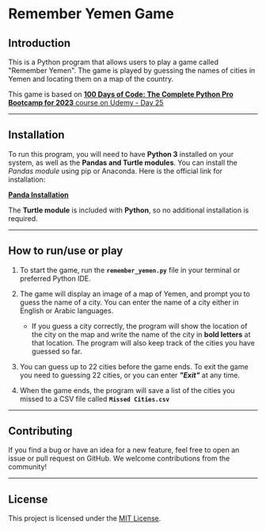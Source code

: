 # Remember Yemen Game

## Introduction

This is a Python program that allows users to play a game called "Remember Yemen". The game is played by guessing the names of cities in Yemen and locating them on a map of the country.

This game is based on [**100 Days of Code: The Complete Python Pro Bootcamp for 2023** course on Udemy - Day 25](https://www.udemy.com/course/100-days-of-code/?kw=100+Days+of+Code%3A+Python&src=sac)

----------

## Installation

To run this program, you will need to have **Python 3** installed on your system, as well as the **Pandas and Turtle modules**. You can install the *Pandas module* using pip or Anaconda. Here is the official link for installation:

**[Panda Installation](https://pandas.pydata.org/docs/getting_started/index.html#installation)**

The **Turtle module** is included with **Python**, so no additional installation is required.

----------

## How to run/use or play

1. To start the game, run the **`remember_yemen.py`** file in your terminal or preferred Python IDE.

2. The game will display an image of a map of Yemen, and prompt you to guess the name of a city. You can enter the name of a city either in English or Arabic languages.

   * If you guess a city correctly, the program will show the location of the city on the map and write the name of the city in **bold letters** at that location. The program will also keep track of the cities you have guessed so far.

3. You can guess up to 22 cities before the game ends. To exit the game you need to guessing 22 cities, or you can enter ***"Exit"*** at any time.

4. When the game ends, the program will save a list of the cities you missed to a CSV file called **`Missed Cities.csv`**

----------

## Contributing

If you find a bug or have an idea for a new feature, feel free to open an issue or pull request on GitHub. We welcome contributions from the community!

----------

## License

This project is licensed under the [MIT License](https://opensource.org/licenses/MIT).
